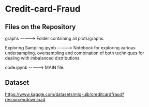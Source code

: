 # Credit-card-Fraud

## Files on the Repository

  graphs -----> Folder containing all plots/graphs.
  
  Exploring Sampling.ipynb -----> Notebook for exploring various undersampling, oversampling and combination of both techniques for dealing with imbalanced distributions.
  
  code.ipynb -----> MAIN file.

## Dataset 

https://www.kaggle.com/datasets/mlg-ulb/creditcardfraud?resource=download
